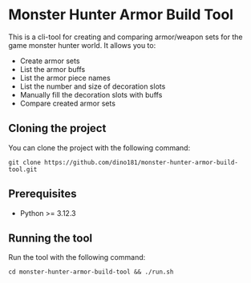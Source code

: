 # Monster Hunter Armor Build Tool
This is a cli-tool for creating and comparing armor/weapon sets for the game monster hunter world.
It allows you to:
- Create armor sets
- List the armor buffs 
- List the armor piece names
- List the number and size of decoration slots
- Manually fill the decoration slots with buffs
- Compare created armor sets

## Cloning the project
You can clone the project with the following command: 
```
git clone https://github.com/dino181/monster-hunter-armor-build-tool.git
```

## Prerequisites
- Python >= 3.12.3

## Running the tool
Run the tool with the following command:
```
cd monster-hunter-armor-build-tool && ./run.sh
```
